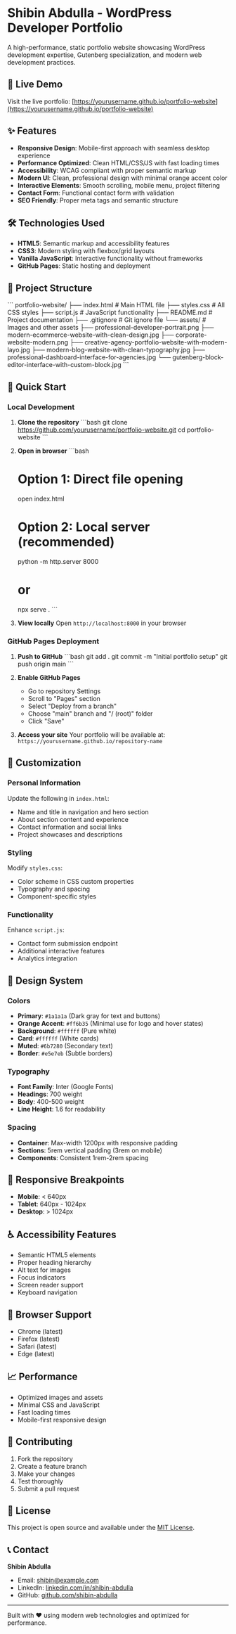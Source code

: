 # Shibin Abdulla - WordPress Developer Portfolio

A high-performance, static portfolio website showcasing WordPress development expertise, Gutenberg specialization, and modern web development practices.

## 🚀 Live Demo

Visit the live portfolio: [https://yourusername.github.io/portfolio-website](https://yourusername.github.io/portfolio-website)

## ✨ Features

- **Responsive Design**: Mobile-first approach with seamless desktop experience
- **Performance Optimized**: Clean HTML/CSS/JS with fast loading times
- **Accessibility**: WCAG compliant with proper semantic markup
- **Modern UI**: Clean, professional design with minimal orange accent color
- **Interactive Elements**: Smooth scrolling, mobile menu, project filtering
- **Contact Form**: Functional contact form with validation
- **SEO Friendly**: Proper meta tags and semantic structure

## 🛠️ Technologies Used

- **HTML5**: Semantic markup and accessibility features
- **CSS3**: Modern styling with flexbox/grid layouts
- **Vanilla JavaScript**: Interactive functionality without frameworks
- **GitHub Pages**: Static hosting and deployment

## 📁 Project Structure

\`\`\`
portfolio-website/
├── index.html          # Main HTML file
├── styles.css          # All CSS styles
├── script.js           # JavaScript functionality
├── README.md           # Project documentation
├── .gitignore          # Git ignore file
└── assets/             # Images and other assets
    ├── professional-developer-portrait.png
    ├── modern-ecommerce-website-with-clean-design.jpg
    ├── corporate-website-modern.png
    ├── creative-agency-portfolio-website-with-modern-layo.jpg
    ├── modern-blog-website-with-clean-typography.jpg
    ├── professional-dashboard-interface-for-agencies.jpg
    └── gutenberg-block-editor-interface-with-custom-block.jpg
\`\`\`

## 🚀 Quick Start

### Local Development

1. **Clone the repository**
   \`\`\`bash
   git clone https://github.com/yourusername/portfolio-website.git
   cd portfolio-website
   \`\`\`

2. **Open in browser**
   \`\`\`bash
   # Option 1: Direct file opening
   open index.html
   
   # Option 2: Local server (recommended)
   python -m http.server 8000
   # or
   npx serve .
   \`\`\`

3. **View locally**
   Open `http://localhost:8000` in your browser

### GitHub Pages Deployment

1. **Push to GitHub**
   \`\`\`bash
   git add .
   git commit -m "Initial portfolio setup"
   git push origin main
   \`\`\`

2. **Enable GitHub Pages**
   - Go to repository Settings
   - Scroll to "Pages" section
   - Select "Deploy from a branch"
   - Choose "main" branch and "/ (root)" folder
   - Click "Save"

3. **Access your site**
   Your portfolio will be available at: `https://yourusername.github.io/repository-name`

## 📝 Customization

### Personal Information
Update the following in `index.html`:
- Name and title in navigation and hero section
- About section content and experience
- Contact information and social links
- Project showcases and descriptions

### Styling
Modify `styles.css`:
- Color scheme in CSS custom properties
- Typography and spacing
- Component-specific styles

### Functionality
Enhance `script.js`:
- Contact form submission endpoint
- Additional interactive features
- Analytics integration

## 🎨 Design System

### Colors
- **Primary**: `#1a1a1a` (Dark gray for text and buttons)
- **Orange Accent**: `#ff6b35` (Minimal use for logo and hover states)
- **Background**: `#ffffff` (Pure white)
- **Card**: `#ffffff` (White cards)
- **Muted**: `#6b7280` (Secondary text)
- **Border**: `#e5e7eb` (Subtle borders)

### Typography
- **Font Family**: Inter (Google Fonts)
- **Headings**: 700 weight
- **Body**: 400-500 weight
- **Line Height**: 1.6 for readability

### Spacing
- **Container**: Max-width 1200px with responsive padding
- **Sections**: 5rem vertical padding (3rem on mobile)
- **Components**: Consistent 1rem-2rem spacing

## 📱 Responsive Breakpoints

- **Mobile**: < 640px
- **Tablet**: 640px - 1024px
- **Desktop**: > 1024px

## ♿ Accessibility Features

- Semantic HTML5 elements
- Proper heading hierarchy
- Alt text for images
- Focus indicators
- Screen reader support
- Keyboard navigation

## 🔧 Browser Support

- Chrome (latest)
- Firefox (latest)
- Safari (latest)
- Edge (latest)

## 📈 Performance

- Optimized images and assets
- Minimal CSS and JavaScript
- Fast loading times
- Mobile-first responsive design

## 🤝 Contributing

1. Fork the repository
2. Create a feature branch
3. Make your changes
4. Test thoroughly
5. Submit a pull request

## 📄 License

This project is open source and available under the [MIT License](LICENSE).

## 📞 Contact

**Shibin Abdulla**
- Email: shibin@example.com
- LinkedIn: [linkedin.com/in/shibin-abdulla](https://linkedin.com/in/shibin-abdulla)
- GitHub: [github.com/shibin-abdulla](https://github.com/shibin-abdulla)

---

Built with ❤️ using modern web technologies and optimized for performance.
